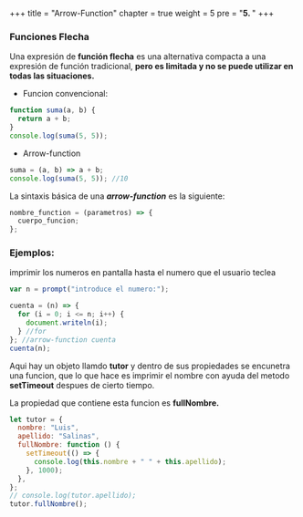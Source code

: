 +++
title = "Arrow-Function"
chapter = true
weight = 5
pre = "<b>5. </b>"
+++

### Funciones Flecha

Una expresión de **función flecha** es una alternativa compacta a una expresión de función tradicional, **pero es limitada y no se puede utilizar en todas las situaciones.**

- Funcion convencional:

```javascript
function suma(a, b) {
  return a + b;
}
console.log(suma(5, 5));
```

- Arrow-function

```javascript
suma = (a, b) => a + b;
console.log(suma(5, 5)); //10
```

La sintaxis básica de una _**arrow-function**_ es la siguiente:

```javascript
nombre_function = (parametros) => {
  cuerpo_funcion;
};
```

### Ejemplos:

imprimir los numeros en pantalla hasta el numero que el usuario teclea

```javascript
var n = prompt("introduce el numero:");

cuenta = (n) => {
  for (i = 0; i <= n; i++) {
    document.writeln(i);
  } //for
}; //arrow-function cuenta
cuenta(n);
```

Aqui hay un objeto llamdo **tutor** y dentro de sus propiedades se encunetra una funcion, que lo que hace es imprimir el nombre con ayuda del metodo **setTimeout** despues de cierto tiempo.

La propiedad que contiene esta funcion es **fullNombre.**

```javascript
let tutor = {
  nombre: "Luis",
  apellido: "Salinas",
  fullNombre: function () {
    setTimeout(() => {
      console.log(this.nombre + " " + this.apellido);
    }, 1000);
  },
};
// console.log(tutor.apellido);
tutor.fullNombre();
```
